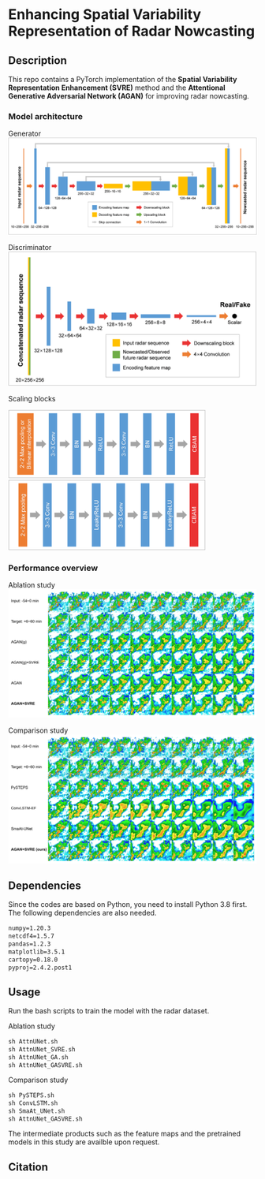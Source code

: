 # Enhancing Spatial Variability Representation of Radar Nowcasting

<!-- Official implementation for the paper ["Enhancing Spatial Variability Representation of Radar Nowcasting"](https://www.overleaf.com/project/619b412332c8a949224fefaa). -->

## Description

This repo contains a PyTorch implementation of the **Spatial Variability Representation Enhancement (SVRE)** method and the **Attentional Generative Adversarial Network (AGAN)** for improving radar nowcasting.

### Model architecture

Generator
![Generator](img/Generator.png)

Discriminator
![Discriminator](img/Discriminator.png)

Scaling blocks

<img src="img/G-ScalingBlock.png" width="400" /> <img src="img/D-ScalingBlock.png" width="400" />

### Performance overview

Ablation study
![Ablation](img/ablation_vis.jpg)

Comparison study
![Comparsion](img/comparison_vis.jpg)  

## Dependencies

Since the codes are based on Python, you need to install Python 3.8 first. The following dependencies are also needed.

```pytorch=1.11.0
numpy=1.20.3
netcdf4=1.5.7
pandas=1.2.3
matplotlib=3.5.1
cartopy=0.18.0
pyproj=2.4.2.post1
```

## Usage

Run the bash scripts to train the model with the radar dataset.

Ablation study

```cd scripts
sh AttnUNet.sh
sh AttnUNet_SVRE.sh
sh AttnUNet_GA.sh
sh AttnUNet_GASVRE.sh
```

Comparison study

```cd scripts
sh PySTEPS.sh
sh ConvLSTM.sh
sh SmaAt_UNet.sh
sh AttnUNet_GASVRE.sh
```

The intermediate products such as the feature maps and the
pretrained models in this study are availble upon request.

## Citation

<!-- If you find this repo helpful, please cite the following article. -->
